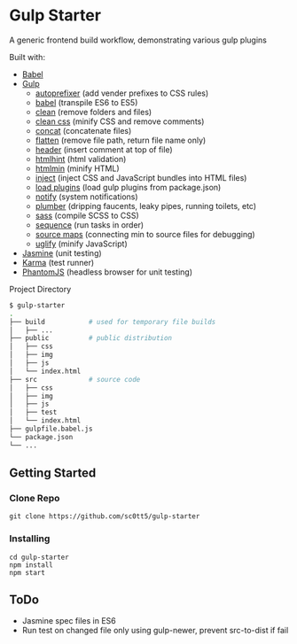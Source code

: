 # Gulp Starter

A generic frontend build workflow, demonstrating various gulp plugins

Built with:

-   [Babel](https://www.npmjs.com/package/babel-core)
-   [Gulp](https://www.npmjs.com/package/gulp)
    -   [autoprefixer](https://www.npmjs.com/package/gulp-autoprefixer) (add vender prefixes to CSS rules)
    -   [babel](https://www.npmjs.com/package/gulp-babel) (transpile ES6 to ES5)
    -   [clean](https://www.npmjs.com/package/gulp-clean) (remove folders and files)
    -   [clean css](https://www.npmjs.com/package/gulp-clean-css) (minify CSS and remove comments)
    -   [concat](https://www.npmjs.com/package/gulp-concat) (concatenate files)
    -   [flatten](https://www.npmjs.com/package/gulp-flatten) (remove file path, return file name only)
    -   [header](https://www.npmjs.com/package/gulp-header) (insert comment at top of file)
    -   [htmlhint](https://www.npmjs.com/package/gulp-htmlhint) (html validation)
    -   [htmlmin](https://www.npmjs.com/package/gulp-htmlmin) (minify HTML)
    -   [inject](https://www.npmjs.com/package/gulp-inject) (inject CSS and JavaScript bundles into HTML files)
    -   [load plugins](https://www.npmjs.com/package/gulp-load-plugins) (load gulp plugins from package.json)
    -   [notify](https://www.npmjs.com/package/gulp-notify) (system notifications)
    -   [plumber](https://www.npmjs.com/package/gulp-plumber) (dripping faucents, leaky pipes, running toilets, etc)
    -   [sass](https://www.npmjs.com/package/gulp-sass) (compile SCSS to CSS)
    -   [sequence](https://www.npmjs.com/package/gulp-sequence) (run tasks in order)
    -   [source maps](https://www.npmjs.com/package/gulp-sourcemaps) (connecting min to source files for debugging)
    -   [uglify](https://www.npmjs.com/package/gulp-uglify) (minify JavaScript)
-   [Jasmine](https://www.npmjs.com/package/jasmine-core) (unit testing)
-   [Karma](https://www.npmjs.com/package/karma) (test runner)
-   [PhantomJS](https://www.npmjs.com/package/phantomjs-prebuilt) (headless browser for unit testing)

Project Directory

```bash
$ gulp-starter
.
├── build           # used for temporary file builds
│   ├── ...
├── public          # public distribution
│   ├── css
│   ├── img
│   ├── js
│   └── index.html
├── src             # source code
│   ├── css
│   ├── img
│   ├── js
│   ├── test
│   └── index.html
├── gulpfile.babel.js
└── package.json
└── ...
```

## Getting Started

### Clone Repo

```
git clone https://github.com/sc0tt5/gulp-starter
```

### Installing

```
cd gulp-starter
npm install
npm start
```

## ToDo

-   Jasmine spec files in ES6
-   Run test on changed file only using gulp-newer, prevent src-to-dist if fail

